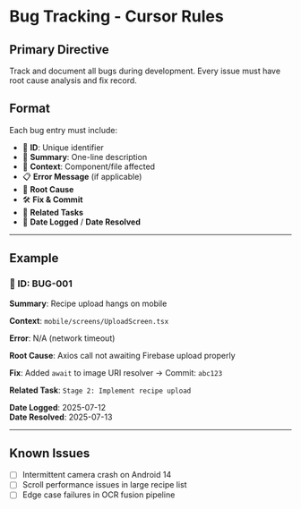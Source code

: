 # Bug Tracking - Cursor Rules

## Primary Directive
Track and document all bugs during development. Every issue must have root cause analysis and fix record.

## Format
Each bug entry must include:
- 🔖 **ID**: Unique identifier
- 🐛 **Summary**: One-line description
- 📄 **Context**: Component/file affected
- 📋 **Error Message** (if applicable)
- 🧠 **Root Cause**
- 🛠️ **Fix & Commit**
- 🔁 **Related Tasks**
- 📅 **Date Logged** / **Date Resolved**

---

## Example

### 🔖 ID: BUG-001
**Summary**: Recipe upload hangs on mobile

**Context**: `mobile/screens/UploadScreen.tsx`

**Error**: N/A (network timeout)

**Root Cause**: Axios call not awaiting Firebase upload properly

**Fix**: Added `await` to image URI resolver → Commit: `abc123`

**Related Task**: `Stage 2: Implement recipe upload`

**Date Logged**: 2025-07-12  
**Date Resolved**: 2025-07-13

---

## Known Issues
- [ ] Intermittent camera crash on Android 14
- [ ] Scroll performance issues in large recipe list
- [ ] Edge case failures in OCR fusion pipeline
